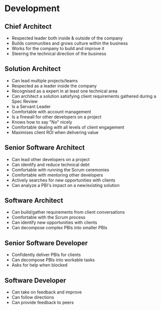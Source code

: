# Development

## Chief Architect

- Respected leader both inside & outside of the company
- Builds communities and grows culture within the business
- Works for the company to build and improve it
- Steering the technical direction of the business

## Solution Architect

- Can lead multiple projects/teams
- Respected as a leader inside the company
- Recognised as a expert in at least one technical area
- Can architect a solution satisfying client requirements gathered during a Spec Review
- Is a Servant Leader
- Comfortable with account management
- Is a firewall for other developers on a project
- Knows how to say "No" nicely
- Comfortable dealing with all levels of client engagement
- Maximises client ROI when delivering value

## Senior Software Architect

- Can lead other developers on a project
- Can identify and reduce technical debt
- Comfortable with running the Scrum ceremonies
- Comfortable with mentoring other developers
- Actively searches for new opportunities with clients
- Can analyze a PBI's impact on a new/existing solution

## Software Architect

- Can build/gather requirements from client conversations
- Comfortable with the Scrum process
- Can identify new opportunities with clients
- Can decompose complex PBIs into smaller PBIs

## Senior Software Developer

- Confidently deliver PBIs for clients
- Can decompose PBIs into workable tasks
- Asks for help when blocked

## Software Developer

- Can take on feedback and improve
- Can follow directions
- Can provide feedback to peers
